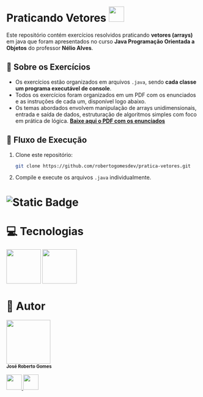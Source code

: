 # Praticando Vetores <img loading="lazy" src="https://cdn.jsdelivr.net/gh/devicons/devicon@latest/icons/java/java-original.svg" width="40" height="40"/>
Este repositório contém exercícios resolvidos praticando **vetores (arrays)** em java que foram apresentados no curso **Java Programação Orientada a Objetos** do professor **Nélio Alves**.

## :page_with_curl: Sobre os Exercícios 
- Os exercícios estão organizados em arquivos `.java`, sendo **cada classe um programa executável de console**.
- Todos os exercícios foram organizados em um PDF com os enunciados e as instruções de cada um, disponível logo abaixo.
- Os temas abordados envolvem manipulação de arrays unidimensionais, entrada e saída de dados, estruturação de algoritmos simples com foco em prática de lógica.
**[Baixe aqui o PDF com os enunciados](./exercicios-vetores.pdf)**

## :arrows_counterclockwise: Fluxo de Execução

1. Clone este repositório:
   ```bash
   git clone https://github.com/robertogomesdev/pratica-vetores.git
2. Compile e execute os arquivos `.java` individualmente.

# ![Static Badge](https://img.shields.io/badge/Status-conclu%C3%ADdo-brightgreen)
# :computer: Tecnologias
<div>
  <img loading="lazy" src="https://cdn.jsdelivr.net/gh/devicons/devicon@latest/icons/java/java-original-wordmark.svg" width="90" height="90"/> <img loading="lazy" src="https://cdn.jsdelivr.net/gh/devicons/devicon@latest/icons/intellij/intellij-original.svg" width="90" height="90"/>
</div>

# :construction_worker: Autor
<img loading="lazy" src="https://avatars.githubusercontent.com/u/190774461?v=4)" width=115><br><sub>**José Roberto Gomes**</sub>
<div>
<a href="https://www.linkedin.com/in/roberto-gomes-dev/">
  <img src="https://cdn.jsdelivr.net/gh/devicons/devicon@latest/icons/linkedin/linkedin-original.svg" width="40" height="40" />
</a>
  <a href="https://github.com/robertogomesdev">
  <img src="https://github.com/user-attachments/assets/62e7a586-bb55-4ba1-8f61-8e29caefebc5" width="40" height="40" />
</a>
</div>
